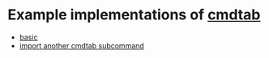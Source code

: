 # Example implementations of [cmdtab](https://github.com/rwxrob/cmdtab)

* [basic](basic)
* [import another cmdtab subcommand](iacts)
